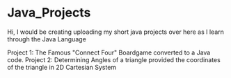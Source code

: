 # Java_Projects

Hi, I would be creating uploading my short java projects over here as I learn through the Java Language

Project 1: The Famous "Connect Four" Boardgame converted to a Java code.
Project 2: Determining Angles of a triangle provided the coordinates of the triangle in 2D Cartesian System
